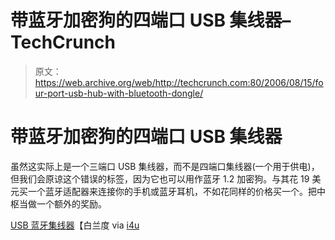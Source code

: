 # 带蓝牙加密狗的四端口 USB 集线器–TechCrunch

> 原文：<https://web.archive.org/web/http://techcrunch.com:80/2006/08/15/four-port-usb-hub-with-bluetooth-dongle/>

# 带蓝牙加密狗的四端口 USB 集线器

虽然这实际上是一个三端口 USB 集线器，而不是四端口集线器(一个用于供电)，但我们会原谅这个错误的标签，因为它也可以用作蓝牙 1.2 加密狗。与其花 19 美元买一个蓝牙适配器来连接你的手机或蓝牙耳机，不如花同样的价格买一个。把中枢当做一个额外的奖励。

[USB 蓝牙集线器](https://web.archive.org/web/20210304200806/http://usb.brando.com.hk/prod_detail.php?prod_id=00142)【白兰度 via [i4u](https://web.archive.org/web/20210304200806/http://www.i4u.com/article6302.html)